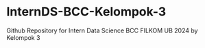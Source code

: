 # InternDS-BCC-Kelompok-3
Github Repository for Intern Data Science BCC FILKOM UB 2024 by Kelompok 3
